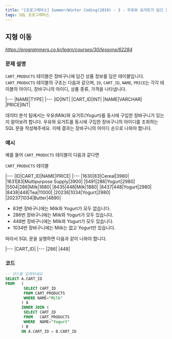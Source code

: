 ```yaml
---
title: "[프로그래머스] Summer/Winter Coding(2019) - 3 - 우유와 요거트가 담긴 장바구니"
tags: SQL 프로그래머스
---
```


## 지형 이동

*<https://programmers.co.kr/learn/courses/30/lessons/62284>*

### 문제 설명

`CART_PRODUCTS` 테이블은 장바구니에 담긴 상품 정보를 담은 테이블입니다. `CART_PRODUCTS` 테이블의 구조는 다음과 같으며, `ID`, `CART_ID`, `NAME`, `PRICE`는 각각 테이블의 아이디, 장바구니의 아이디, 상품 종류, 가격을 나타냅니다.

|---
|NAME|TYPE|
|---
|ID|INT|
|CART_ID|INT|
|NAME|VARCHAR|
|PRICE|INT|

데이터 분석 팀에서는 우유(Milk)와 요거트(Yogurt)를 동시에 구입한 장바구니가 있는지 알아보려 합니다. 우유와 요거트를 동시에 구입한 장바구니의 아이디를 조회하는 SQL 문을 작성해주세요. 이때 결과는 장바구니의 아이디 순으로 나와야 합니다.

### 예시

예를 들어 `CART_PRODUCTS` 테이블이 다음과 같다면

`CART_PRODUCTS` 테이블

|---
|ID|CART_ID|NAME|PRICE|
|---
|1630|83|Cereal|3980|
|1631|83|Multipurpose Supply|3900|
|5491|286|Yogurt|2980|
|5504|286|Milk|1880|
|8435|448|Milk|1880|
|8437|448|Yogurt|2980|
|8438|448|Tea|11000|
|20236|1034|Yogurt|2980|
|20237|1034|Butter|4890|

* 83번 장바구니에는 Milk와 Yogurt가 모두 없습니다.
* 286번 장바구니에는 Milk와 Yogurt가 모두 있습니다.
* 448번 장바구니에는 Milk와 Yogurt가 모두 있습니다.
* 1034번 장바구니에는 Milk는 없고 Yogurt만 있습니다.

따라서 SQL 문을 실행하면 다음과 같이 나와야 합니다.

|---
|CART_ID|
|---
|286|
|448|

### 코드

``` sql
-- 코드를 입력하세요
SELECT A.CART_ID
FROM   (
        SELECT CART_ID
        FROM CART_PRODUCTS
        WHERE NAME="Milk"
       ) A
       INNER JOIN (
        SELECT CART_ID
        FROM   CART_PRODUCTS
        WHERE  NAME="Yogurt"
       ) B
       ON A.CART_ID = B.CART_ID
```